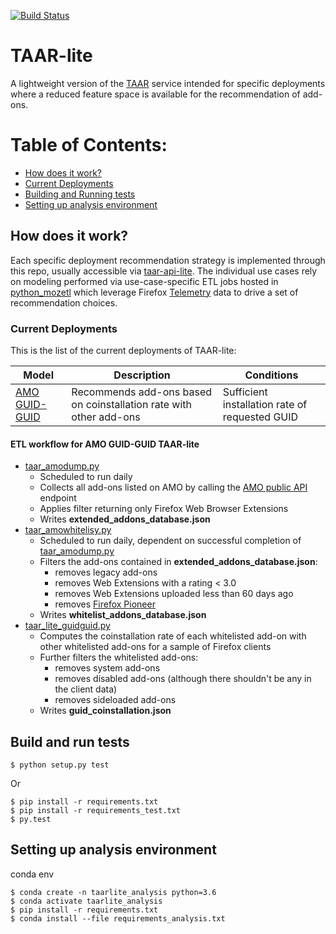 [![Build Status](https://travis-ci.org/mozilla/taar-lite.svg?branch=master)](https://travis-ci.org/mozilla/taar-lite)

# TAAR-lite
A lightweight version of the [TAAR](https://github.com/mozilla/taar) service intended for specific deployments where a reduced feature space is available for the recommendation of add-ons.

Table of Contents:
==================

* [How does it work?](#how-does-it-work)
* [Current Deployments](#current-deployments)
* [Building and Running tests](#build-and-run-tests)
* [Setting up analysis environment](#setting-up-analysis-environment)

## How does it work?
Each specific deployment recommendation strategy is implemented through this repo, usually accessible via [taar-api-lite](https://github.com/mozilla/taar-api-lite). 
The individual use cases rely on modeling performed via use-case-specific ETL jobs hosted in [python_mozetl](https://github.com/mozilla/python_mozetl) which leverage Firefox [Telemetry](https://firefox-source-docs.mozilla.org/toolkit/components/telemetry/telemetry/data/common-ping.html)
data to drive a set of recommendation choices.

### Current Deployments
This is the list of the current deployments of TAAR-lite:

| Model | Description | Conditions |
|-------|-------------|------------|
[AMO GUID-GUID](https://github.com/mozilla/taar-lite) |Recommends add-ons based on coinstallation rate with other add-ons|Sufficient installation rate of requested GUID|

#### ETL workflow for AMO GUID-GUID TAAR-lite
* [taar_amodump.py](https://github.com/mozilla/python_mozetl/blob/master/mozetl/taar/taar_amodump.py)
	* Scheduled to run daily
	* Collects all add-ons listed on AMO by calling the [AMO public API](https://addons.mozilla.org/api/v3/addons/search/) endpoint
	* Applies filter returning only Firefox Web Browser Extensions
	* Writes __extended_addons_database.json__
* [taar_amowhitelisy.py](https://github.com/mozilla/python_mozetl/blob/master/mozetl/taar/taar_amowhitelist.py) 
	* Scheduled to run daily, dependent on successful completion of [taar_amodump.py](https://github.com/mozilla/python_mozetl/blob/master/mozetl/taar/taar_amodump.py) 
	* Filters the add-ons contained in __extended_addons_database.json__:
		* removes legacy add-ons
		* removes Web Extensions with a rating < 3.0
		* removes Web Extensions uploaded less than 60 days ago
		* removes [Firefox Pioneer](https://addons.mozilla.org/en-GB/firefox/addon/firefox-pioneer/?src=search)
	* Writes __whitelist_addons_database.json__
* [taar_lite_guidguid.py](https://github.com/mozilla/python_mozetl/blob/master/mozetl/taar/taar_lite_guidguid.py)
	* Computes the coinstallation rate of each whitelisted add-on with other whitelisted add-ons for a sample of Firefox clients
    * Further filters the whitelisted add-ons:
        * removes system add-ons
        * removes disabled add-ons (although there shouldn't be any in the client data)
        * removes sideloaded add-ons
	* Writes __guid_coinstallation.json__

## Build and run tests

    $ python setup.py test

Or

    $ pip install -r requirements.txt
    $ pip install -r requirements_test.txt
    $ py.test

## Setting up analysis environment

conda env

    $ conda create -n taarlite_analysis python=3.6
    $ conda activate taarlite_analysis
    $ pip install -r requirements.txt
    $ conda install --file requirements_analysis.txt
